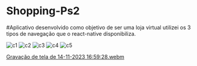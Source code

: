 # Shopping-Ps2
#Aplicativo desenvolvido como objetivo de ser uma loja virtual
utilizei os 3 tipos de navegação que o react-native disponibiliza.


![c1](https://github.com/luizzfranca/Shopping-Ps2/assets/70065768/4c459628-1db6-44df-a6e2-fac9594fdace)
![c2](https://github.com/luizzfranca/Shopping-Ps2/assets/70065768/5ed4e2cb-a3cc-46dc-9112-24dc55ce9315)
![c3](https://github.com/luizzfranca/Shopping-Ps2/assets/70065768/03117c31-6e70-43ed-ad1d-9236482eb656)
![c4](https://github.com/luizzfranca/Shopping-Ps2/assets/70065768/b493feca-b8b6-43d8-92a2-b3417d6993d8)
![c5](https://github.com/luizzfranca/Shopping-Ps2/assets/70065768/4e5ca54b-04d0-40da-ab00-fde396781904)


[Gravação de tela de 14-11-2023 16:59:28.webm](https://github.com/luizzfranca/Shopping-Ps2/assets/70065768/d0e2d1b5-c227-4b93-8cd3-c0bb5100f282)
